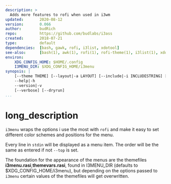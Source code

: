 ```yaml
---
description: >
  Adds more features to rofi when used in i3wm
updated:       2020-08-12
version:       0.066
author:        budRich
repo:          https://github.com/budlabs/i3ass
created:       2018-07-21
type:          default
dependencies:  [bash, gawk, rofi, i3list, xdotool]
see-also:      [bash(1), awk(1), rofi(1), rofi-theme(1), i3list(1), xdotool(1)]
environ:
    XDG_CONFIG_HOME: $HOME/.config
    I3MENU_DIR: $XDG_CONFIG_HOME/i3menu
synopsis: |
    [--theme THEME] [--layout|-a LAYOUT] [--include|-i INCLUDESTRING] [--top|-t TOP] [--xpos|-x INT] [--xoffset INT] [--ypos|-y INT] [--yoffset INT] [--width|-w INT] [--options|-o OPTIONS] [--prompt|-p PROMPT]  [--filter|-f FILTER] [--show MODE] [--modi MODI] [--target TARGET] [--orientation ORIENTATION] [--anchor INT] [--height INT] [--fallback FALLBACK] 
    --help|-h
    --version|-v
    [--verbose] [--dryrun]
...
```

 
# long_description

`i3menu` wraps the options i use the most with `rofi` 
and make it easy to set different color schemes
and positions for the menu.  

Every line in `stdin` will be displayed as a menu item. 
The order will be the same as entered if not `--top` is set.  

The foundation for the appearance of the menus are the themefiles 
**i3menu.rasi**,**themevars.rasi**, found in I3MENU_DIR (defaults to $XDG_CONFIG_HOME/i3menu), but depending on the options 
passed to `i3menu` certain values of the themefiles 
will get overwritten.  


